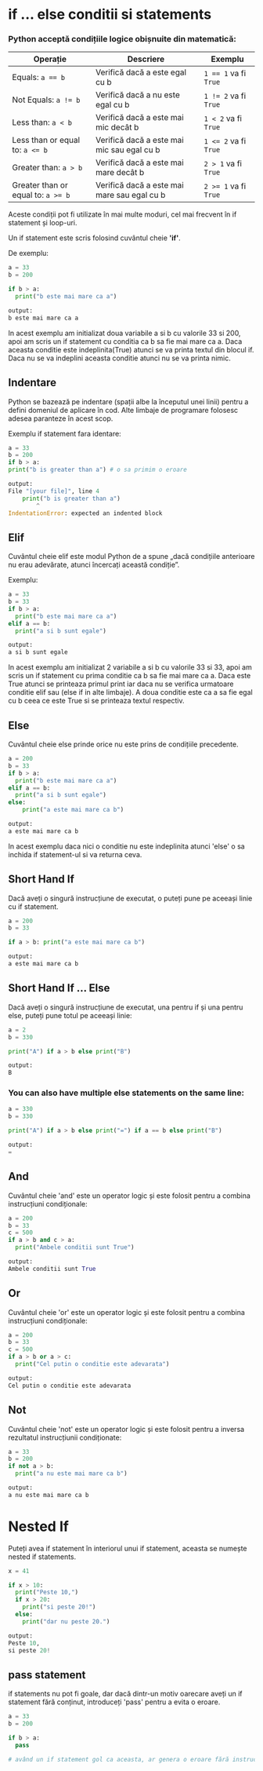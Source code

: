 # if ... else conditii si statements

### Python acceptă condițiile logice obișnuite din matematică:

| Operație                    | Descriere                                  | Exemplu              |
|-----------------------------|--------------------------------------------|----------------------|
| Equals: `a == b`            | Verifică dacă a este egal cu b             | `1 == 1` va fi `True` |
| Not Equals: `a != b`        | Verifică dacă a nu este egal cu b          | `1 != 2` va fi `True` |
| Less than: `a < b`          | Verifică dacă a este mai mic decât b       | `1 < 2` va fi `True`  |
| Less than or equal to: `a <= b` | Verifică dacă a este mai mic sau egal cu b | `1 <= 2` va fi `True` |
| Greater than: `a > b`       | Verifică dacă a este mai mare decât b      | `2 > 1` va fi `True`  |
| Greater than or equal to: `a >= b` | Verifică dacă a este mai mare sau egal cu b | `2 >= 1` va fi `True` |


Aceste condiții pot fi utilizate în mai multe moduri, cel mai frecvent în if statement  și loop-uri.

Un if statement este scris folosind cuvântul cheie **'if'**.

De exemplu:

```python
a = 33
b = 200

if b > a:
  print("b este mai mare ca a")

output:
b este mai mare ca a
```
In acest exemplu am initializat doua variabile a si b cu valorile 33 si 200, apoi am scris un if statement cu conditia ca b sa fie mai mare ca a. Daca aceasta conditie este indeplinita(True) atunci se va printa textul din blocul if. Daca nu se va indeplini aceasta conditie atunci nu se va printa nimic.

## Indentare

Python se bazează pe indentare (spații albe la începutul unei linii) pentru a defini domeniul de aplicare în cod. Alte limbaje de programare folosesc adesea paranteze în acest scop.

Exemplu if statement fara identare:

```python
a = 33
b = 200
if b > a:
print("b is greater than a") # o sa primim o eroare

output:
File "[your file]", line 4
    print("b is greater than a")
        ^
IndentationError: expected an indented block
```

## Elif

Cuvântul cheie elif este modul Python de a spune „dacă condițiile anterioare nu erau adevărate, atunci încercați această condiție”.

Exemplu:

```python
a = 33
b = 33
if b > a:
  print("b este mai mare ca a")
elif a == b:
  print("a si b sunt egale")

output:
a si b sunt egale
```

In acest exemplu am initializat 2 variabile a si b cu valorile 33 si 33, apoi am scris un if statement cu prima conditie ca b sa fie mai mare ca a. Daca este True atunci se printeaza primul print iar daca nu se verifica urmatoare conditie elif sau (else if in alte limbaje). A doua conditie este ca a sa fie egal cu b ceea ce este True si se printeaza textul respectiv.

## Else

Cuvântul cheie else prinde orice nu este prins de condițiile precedente.

```python
a = 200
b = 33
if b > a:
  print("b este mai mare ca a")
elif a == b:
  print("a si b sunt egale")
else:
    print("a este mai mare ca b")

output:
a este mai mare ca b
```

In acest exemplu daca nici o conditie nu este indeplinita atunci 'else' o sa inchida if statement-ul si va returna ceva.

## Short Hand If

Dacă aveți o singură instrucțiune de executat, o puteți pune pe aceeași linie cu if statement.


```python
a = 200
b = 33

if a > b: print("a este mai mare ca b")

output:
a este mai mare ca b
```

## Short Hand If ... Else

Dacă aveți o singură instrucțiune de executat, una pentru if și una pentru else, puteți pune totul pe aceeași linie:

```python
a = 2
b = 330

print("A") if a > b else print("B")

output:
B
```

### You can also have multiple else statements on the same line:

```python
a = 330
b = 330

print("A") if a > b else print("=") if a == b else print("B")

output:
=
```

## And

Cuvântul cheie 'and' este un operator logic și este folosit pentru a combina instrucțiuni condiționale:

```python
a = 200
b = 33
c = 500
if a > b and c > a:
  print("Ambele conditii sunt True")

output:
Ambele conditii sunt True
```

## Or

Cuvântul cheie 'or' este un operator logic și este folosit pentru a combina instrucțiuni condiționale:


```python
a = 200
b = 33
c = 500
if a > b or a > c:
  print("Cel putin o conditie este adevarata")

output:
Cel putin o conditie este adevarata
```

## Not

Cuvântul cheie 'not' este un operator logic și este folosit pentru a inversa rezultatul instrucțiunii condiționate:

```python
a = 33
b = 200
if not a > b:
  print("a nu este mai mare ca b")

output:
a nu este mai mare ca b
```

# Nested If

Puteți avea  if statement în interiorul unui if statement, aceasta se numește  nested if statements.

```python
x = 41

if x > 10:
  print("Peste 10,")
  if x > 20:
    print("si peste 20!")
  else:
    print("dar nu peste 20.")

output:
Peste 10,
si peste 20!
```

## pass statement

if statements nu pot fi goale, dar dacă dintr-un motiv oarecare aveți un if statement fără conținut, introduceți 'pass' pentru a evita o eroare.

```python
a = 33
b = 200

if b > a:
  pass

# având un if statement gol ca aceasta, ar genera o eroare fără instrucțiunea pass
```

